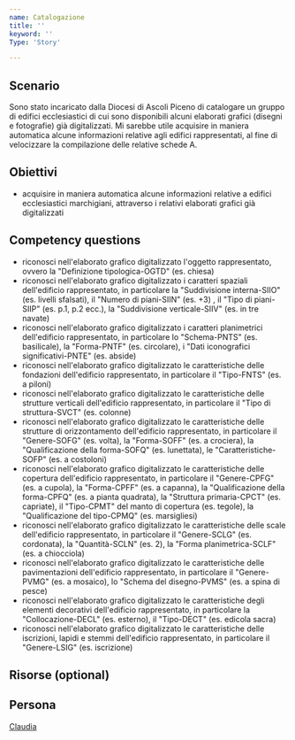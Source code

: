 ```yaml
---
name: Catalogazione
title: ''
keyword: ''
Type: 'Story'

---
```


## Scenario
Sono stato incaricato dalla Diocesi di Ascoli Piceno di catalogare un gruppo di edifici ecclesiastici di cui sono disponibili alcuni elaborati grafici (disegni e fotografie) già digitalizzati. Mi sarebbe utile acquisire in maniera automatica alcune informazioni relative agli edifici rappresentati, al fine di velocizzare la compilazione delle relative schede A. 

## Obiettivi
- acquisire in maniera automatica alcune informazioni relative a edifici ecclesiastici marchigiani, attraverso i relativi elaborati grafici già digitalizzati

## Competency questions
- riconosci nell'elaborato grafico digitalizzato l'oggetto rappresentato, ovvero la "Definizione tipologica-OGTD" (es. chiesa)
- riconosci nell'elaborato grafico digitalizzato i caratteri spaziali dell'edificio rappresentato, in particolare la "Suddivisione interna-SIIO" (es. livelli sfalsati), il "Numero di piani-SIIN" (es. +3) , il "Tipo di piani-SIIP" (es. p.1, p.2 ecc.), la "Suddivisione verticale-SIIV" (es. in tre navate)
- riconosci nell'elaborato grafico digitalizzato i caratteri planimetrici dell'edificio rappresentato, in particolare lo "Schema-PNTS" (es. basilicale), la "Forma-PNTF" (es. circolare), i "Dati iconografici significativi-PNTE" (es. abside)
- riconosci nell'elaborato grafico digitalizzato le caratteristiche delle fondazioni dell'edificio rappresentato, in particolare il "Tipo-FNTS" (es. a piloni)
- riconosci nell'elaborato grafico digitalizzato le caratteristiche delle strutture verticali dell'edificio rappresentato, in particolare il "Tipo di struttura-SVCT" (es. colonne)
- riconosci nell'elaborato grafico digitalizzato le caratteristiche delle strutture di orizzontamento dell'edificio rappresentato, in particolare il "Genere-SOFG" (es. volta), la "Forma-SOFF" (es. a crociera), la "Qualificazione della forma-SOFQ" (es. lunettata), le "Caratteristiche-SOFP" (es. a costoloni)
- riconosci nell'elaborato grafico digitalizzato le caratteristiche delle copertura dell'edificio rappresentato, in particolare il "Genere-CPFG" (es. a cupola), la "Forma-CPFF" (es. a capanna), la "Qualificazione della forma-CPFQ" (es. a pianta quadrata), la "Struttura primaria-CPCT" (es. capriate), il "Tipo-CPMT" del manto di copertura (es. tegole), la "Qualificazione del tipo-CPMQ" (es. marsigliesi)
- riconosci nell'elaborato grafico digitalizzato le caratteristiche delle scale dell'edificio rappresentato, in particolare il "Genere-SCLG" (es. cordonata), la "Quantità-SCLN" (es. 2), la "Forma planimetrica-SCLF" (es. a chiocciola)
- riconosci nell'elaborato grafico digitalizzato le caratteristiche delle pavimentazioni dell'edificio rappresentato, in particolare il "Genere-PVMG" (es. a mosaico), lo "Schema del disegno-PVMS" (es. a spina di pesce)
- riconosci nell'elaborato grafico digitalizzato le caratteristiche degli elementi decorativi dell'edificio rappresentato, in particolare la "Collocazione-DECL" (es. esterno), il "Tipo-DECT" (es. edicola sacra)
- riconosci nell'elaborato grafico digitalizzato le caratteristiche delle iscrizioni, lapidi e stemmi dell'edificio rappresentato, in particolare il "Genere-LSIG" (es. iscrizione)


## Risorse (optional)

## Persona
[Claudia](https://github.com/read-project/stories/blob/main/Persona/Claudia.md) 
